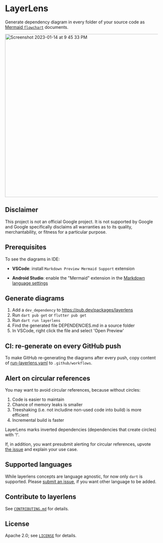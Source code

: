 # LayerLens

Generate dependency diagram in every folder of your source code as [Mermaid `flowchart`](https://mermaid.js.org/syntax/flowchart.html) documents.

<img width="536" alt="Screenshot 2023-01-14 at 9 45 33 PM" src="https://user-images.githubusercontent.com/12115586/212524921-5221785f-692d-4464-a230-0f620434e2c5.png">

## Disclaimer

This project is not an official Google project. It is not supported by
Google and Google specifically disclaims all warranties as to its quality,
merchantability, or fitness for a particular purpose.

## Prerequisites

To see the diagrams in IDE:
- **VSCode**: install `Markdown Preview Mermaid Support` extension

- **Android Studio**: enable the "Mermaid" extension in the
[Markdown language settings](https://www.jetbrains.com/help/idea/markdown-reference.html)

## Generate diagrams

1. Add a `dev_dependency` to https://pub.dev/packages/layerlens
2. Run `dart pub get` or `flutter pub get`
2. Run `dart run layerlens`
3. Find the generated file DEPENDENCIES.md in a source folder
4. In VSCode, right click the file and select 'Open Preview'

## CI: re-generate on every GitHub push

To make GitHub re-generating the diagrams after every push,
copy content of [run-layerlens.yaml](https://github.com/polina-c/layerlens/blob/main/.github/workflows/run-layerlens.yaml)
to `.github/workflows`.

## Alert on circular references

You may want to avoid circular references, because without circles:
1. Code is easier to maintain
2. Chance of memory leaks is smaller
3. Treeshaking (i.e. not includine non-used code into build) is more efficient
4. Incremental build is faster

LayerLens marks inverted dependencies (dependencies that create circles) with '!'.

If, in addition, you want presubmit alerting for circular references,
upvote [the issue](https://github.com/polina-c/layerlens/issues/4)
and explain your use case.

## Supported languages

While layerlens concepts are language agnostic, for now only `dart` is supported.
Please [submit an issue](https://github.com/polina-c/layerlens/issues/new), if you want other language to be added.

## Contribute to layerlens

See [`CONTRIBUTING.md`](CONTRIBUTING.md) for details.

## License

Apache 2.0; see [`LICENSE`](LICENSE) for details.

